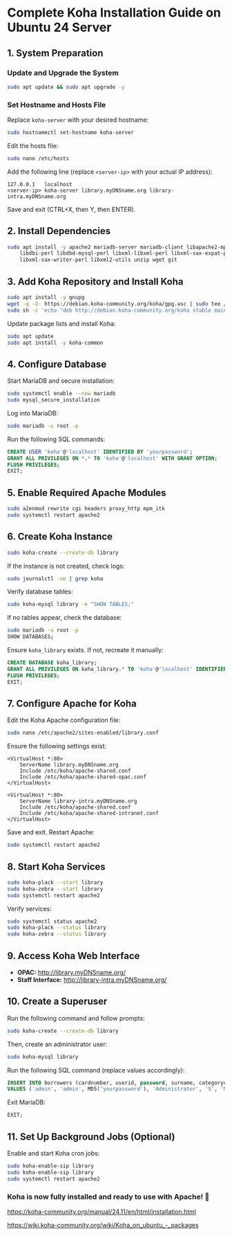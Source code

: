 # Complete Koha Installation Guide on Ubuntu 24 Server


## **1. System Preparation**
### **Update and Upgrade the System**
```bash
sudo apt update && sudo apt upgrade -y
```

### **Set Hostname and Hosts File**
Replace `koha-server` with your desired hostname:
```bash
sudo hostnamectl set-hostname koha-server
```
Edit the hosts file:
```bash
sudo nano /etc/hosts
```
Add the following line (replace `<server-ip>` with your actual IP address):
```
127.0.0.1   localhost
<server-ip> koha-server library.myDNSname.org library-intra.myDNSname.org
```
Save and exit (CTRL+X, then Y, then ENTER).

## **2. Install Dependencies**
```bash
sudo apt install -y apache2 mariadb-server mariadb-client libapache2-mpm-itk \
    libdbi-perl libdbd-mysql-perl libxml-libxml-perl libxml-sax-expat-perl \
    libxml-sax-writer-perl libxml2-utils unzip wget git
```

## **3. Add Koha Repository and Install Koha**
```bash
sudo apt install -y gnupg
wget -q -O- https://debian.koha-community.org/koha/gpg.asc | sudo tee /etc/apt/trusted.gpg.d/koha.asc
sudo sh -c 'echo "deb http://debian.koha-community.org/koha stable main" > /etc/apt/sources.list.d/koha.list'
```
Update package lists and install Koha:
```bash
sudo apt update
sudo apt install -y koha-common
```

## **4. Configure Database**
Start MariaDB and secure installation:
```bash
sudo systemctl enable --now mariadb
sudo mysql_secure_installation
```

Log into MariaDB:
```bash
sudo mariadb -u root -p
```
Run the following SQL commands:
```sql
CREATE USER 'koha'@'localhost' IDENTIFIED BY 'yourpassword';
GRANT ALL PRIVILEGES ON *.* TO 'koha'@'localhost' WITH GRANT OPTION;
FLUSH PRIVILEGES;
EXIT;
```

## **5. Enable Required Apache Modules**
```bash
sudo a2enmod rewrite cgi headers proxy_http mpm_itk
sudo systemctl restart apache2
```

## **6. Create Koha Instance**
```bash
sudo koha-create --create-db library
```
If the instance is not created, check logs:
```bash
sudo journalctl -xe | grep koha
```
Verify database tables:
```bash
sudo koha-mysql library -e "SHOW TABLES;"
```
If no tables appear, check the database:
```bash
sudo mariadb -u root -p
SHOW DATABASES;
```
Ensure `koha_library` exists. If not, recreate it manually:
```sql
CREATE DATABASE koha_library;
GRANT ALL PRIVILEGES ON koha_library.* TO 'koha'@'localhost' IDENTIFIED BY 'yourpassword';
FLUSH PRIVILEGES;
EXIT;
```

## **7. Configure Apache for Koha**
Edit the Koha Apache configuration file:
```bash
sudo nano /etc/apache2/sites-enabled/library.conf
```
Ensure the following settings exist:
```
<VirtualHost *:80>
    ServerName library.myDNSname.org
    Include /etc/koha/apache-shared.conf
    Include /etc/koha/apache-shared-opac.conf
</VirtualHost>

<VirtualHost *:80>
    ServerName library-intra.myDNSname.org
    Include /etc/koha/apache-shared.conf
    Include /etc/koha/apache-shared-intranet.conf
</VirtualHost>
```
Save and exit.
Restart Apache:
```bash
sudo systemctl restart apache2
```

## **8. Start Koha Services**
```bash
sudo koha-plack --start library
sudo koha-zebra --start library
sudo systemctl restart apache2
```
Verify services:
```bash
sudo systemctl status apache2
sudo koha-plack --status library
sudo koha-zebra --status library
```

## **9. Access Koha Web Interface**
- **OPAC:** http://library.myDNSname.org/
- **Staff Interface:** http://library-intra.myDNSname.org/

## **10. Create a Superuser**
Run the following command and follow prompts:
```bash
sudo koha-create --create-db library
```
Then, create an administrator user:
```bash
sudo koha-mysql library
```
Run the following SQL command (replace values accordingly):
```sql
INSERT INTO borrowers (cardnumber, userid, password, surname, categorycode, branchcode)
VALUES ('admin', 'admin', MD5('yourpassword'), 'Administrator', 'S', 'MAIN');
```
Exit MariaDB:
```sql
EXIT;
```

## **11. Set Up Background Jobs (Optional)**
Enable and start Koha cron jobs:
```bash
sudo koha-enable-sip library
sudo koha-enable-sip library
sudo systemctl restart apache2
```

### **Koha is now fully installed and ready to use with Apache!** 🚀


https://koha-community.org/manual/24.11/en/html/installation.html

https://wiki.koha-community.org/wiki/Koha_on_ubuntu_-_packages


